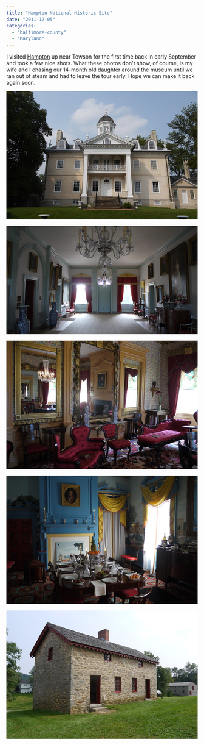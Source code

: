 ```yaml
---
title: "Hampton National Historic Site"
date: "2011-12-05"
categories: 
  - "baltimore-county"
  - "Maryland"
---
```


I visited [Hampton](http://www.nps.gov/hamp/index.htm) up near Towson for the first time back in early September and took a few nice shots. What these photos don't show, of course, is my wife and I chasing our 14-month old daughter around the museum until we ran out of steam and had to leave the tour early. Hope we can make it back again soon.

[![Hampton National Historic Site](images/6114134515_164bfe00fa_z.jpg)](http://www.flickr.com/photos/elipousson/6114134515/ "Hampton National Historic Site by eli.pousson, on Flickr")

[![Main Hall, Hampton National Historic Site](images/6114623546_7b7ab9e250_z.jpg)](http://www.flickr.com/photos/elipousson/6114623546/ "Main Hall, Hampton National Historic Site by eli.pousson, on Flickr")

[![Interior, Hampton National Historic Site](images/6114114485_35ce802c4f_z.jpg)](http://www.flickr.com/photos/elipousson/6114114485/ "Interior, Hampton National Historic Site by eli.pousson, on Flickr")

[![Interior, Hampton National Historic Site](images/6114630756_de255ae94e_z.jpg)](http://www.flickr.com/photos/elipousson/6114630756/ "Interior, Hampton National Historic Site by eli.pousson, on Flickr")

[![Slave quarter, Hampton National Historic Site](images/6114018575_a9cf40b2bd_z.jpg)](http://www.flickr.com/photos/elipousson/6114018575/ "Slave quarter, Hampton National Historic Site by eli.pousson, on Flickr")
